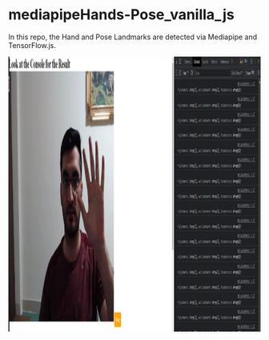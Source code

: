 # mediapipeHands-Pose_vanilla_js
In this repo, the Hand and Pose Landmarks are detected via Mediapipe and TensorFlow.js.

<img height="550" src="./Demo.png" title="App demo" width="1000"/>
